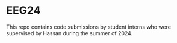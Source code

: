 # EEG24

This repo contains code submissions by student interns who were supervised by Hassan during the summer of 2024.
